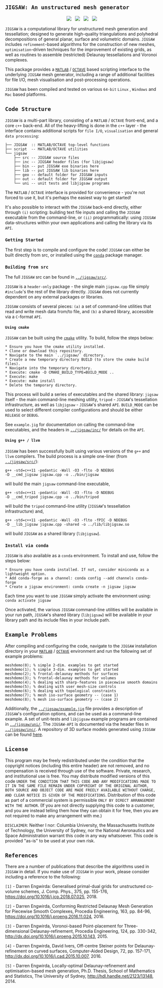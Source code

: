 ## `JIGSAW: An unstructured mesh generator`

<p align="center">
  <img src = "../master/jigsaw/img/bunny-TRIA3-1.png"> &nbsp
  <img src = "../master/jigsaw/img/bunny-TRIA3-2.png"> &nbsp
  <img src = "../master/jigsaw/img/bunny-TRIA3-3.png"> &nbsp
  <img src = "../master/jigsaw/img/bunny-TRIA4-3.png">
</p>

`JIGSAW` is a computational library for unstructured mesh generation and tessellation; designed to generate high-quality triangulations and polyhedral decompositions of general planar, surface and volumetric domains. `JIGSAW` includes `refinement`-based algorithms for the construction of new meshes, `optimisation`-driven techniques for the improvement of existing grids, as well as routines to assemble (restricted) Delaunay tessellations and Voronoi complexes.

This package provides a <a href="http://www.mathworks.com">`MATLAB`</a> / <a href="http://www.gnu.org/software/octave">`OCTAVE`</a> based scripting interface to the underlying `JIGSAW` mesh generator, including a range of additional facilities for file I/O, mesh visualisation and post-processing operations.

`JIGSAW` has been compiled and tested on various `64-bit` `Linux` , `Windows` and `Mac` based platforms. 

## `Code Structure`

`JIGSAW` is a multi-part library, consisting of a `MATLAB` / `OCTAVE` front-end, and a core `c++` back-end. All of the heavy-lifting is done in the `c++` layer - the interface contains additional scripts for `file I/O`, `visualisation` and general `data processing`:

	├── JIGSAW  :: MATLAB/OCTAVE top-level functions
	├── script  -- MATLAB/OCTAVE utilities
	└── jigsaw
	    ├── src -- JIGSAW source files
	    ├── inc -- JIGSAW header files (for libjigsaw)
	    ├── bin -- put JIGSAW exe binaries here
	    ├── lib -- put JIGSAW lib binaries here
	    ├── geo -- default folder for JIGSAW inputs
	    ├── out -- default folder for JIGSAW output
	    └── uni -- unit tests and libjigsaw programs


The `MATLAB` / `OCTAVE` interface is provided for convenience - you're not forced to use it, but it's perhaps the easiest way to get started!

It's also possible to interact with the `JIGSAW` back-end directly, either through `(i)` scripting: building text file inputs and calling the `JIGSAW` executable from the command-line, or `(ii)` programmatically: using `JIGSAW` data-structures within your own applications and calling the library via its `API`.

### `Getting Started`

The first step is to compile and configure the code! `JIGSAW` can either be built directly from src, or installed using the <a href="https://anaconda.org/conda-forge/jigsaw">`conda`</a> package manager.

### `Building from src`

The full `JIGSAW` src can be found in <a href="../master/jigsaw/src/">`../jigsaw/src/`</a>.

`JIGSAW` is a `header-only` package - the single main `jigsaw.cpp` file simply `#include`'s the rest of the library directly. `JIGSAW` does not currently dependent on any external packages or libraries.

`JIGSAW` consists of several pieces: `(a)` a set of command-line utilities that read and write mesh data from/to file, and `(b)` a shared library, accessible via a `C`-format `API`.

#### `Using cmake`

`JIGSAW` can be built using the <a href="https://cmake.org/">`cmake`</a> utility. To build, follow the steps below:

    * Ensure you have the cmake utility installed.
    * Clone or download this repository.
    * Navigate to the main `../jigsaw/` directory.
    * Create a new temporary directory BUILD (to store the cmake build files).
    * Navigate into the temporary directory.
    * Execute: cmake -D CMAKE_BUILD_TYPE=BUILD_MODE ..
    * Execute: make
    * Execute: make install
    * Delete the temporary directory.

This process will build a series of executables and the shared library: `jigsaw` itself - the main command-line meshing utility, `tripod` - `JIGSAW`'s tessellation infrastructure, as well as `libjigsaw` - `JIGSAW`'s shared `API`. `BUILD_MODE` can be used to select different compiler configurations and should be either `RELEASE` or `DEBUG`. 

See `example.jig` for documentation on calling the command-line executables, and the headers in <a href="../master/jigsaw/inc/">`../jigsaw/inc/`</a> for details on the `API`.

#### `Using g++ / llvm`

`JIGSAW` has been successfully built using various versions of the `g++` and `llvm` compilers. The build process is a simple one-liner (from <a href="../master/jigsaw/src/">`../jigsaw/src/`</a>):
````
g++ -std=c++11 -pedantic -Wall -O3 -flto -D NDEBUG
-D __cmd_jigsaw jigsaw.cpp -o ../bin/jigsaw
````
will build the main `jigsaw` command-line executable,
````
g++ -std=c++11 -pedantic -Wall -O3 -flto -D NDEBUG
-D __cmd_tripod jigsaw.cpp -o ../bin/tripod
````
will build the `tripod` command-line utility (`JIGSAW`'s tessellation infrastructure) and,
````
g++ -std=c++11 -pedantic -Wall -O3 -flto -fPIC -D NDEBUG
-D __lib_jigsaw jigsaw.cpp -shared -o ../lib/libjigsaw.so
````
will build `JIGSAW` as a shared library (`libjigsaw`).

### `Install via conda`

`JIGSAW` is also available as a `conda` environment. To install and use, follow the steps below:

	* Ensure you have conda installed. If not, consider miniconda as a lightweight option.
	* Add conda-forge as a channel: conda config --add channels conda-forge
	* Create a jigsaw environment: conda create -n jigsaw jigsaw

Each time you want to use `JIGSAW` simply activate the environment using: `conda activate jigsaw`

Once activated, the various `JIGSAW` command-line utilities will be available in your run path, `JIGSAW`'s shared library (`libjigsaw`) will be available in your library path and its include files in your include path.

## `Example Problems`

After compiling and configuring the code, navigate to the `JIGSAW` installation directory in your <a href="http://www.mathworks.com">`MATLAB`</a> / <a href="https://www.gnu.org/software/octave">`OCTAVE`</a> environment and run the following set of example problems:
````
meshdemo(0); % simple 2-dim. examples to get started
meshdemo(1); % simple 3-dim. examples to get started
meshdemo(2); % frontal-delaunay methods for surfaces
meshdemo(3); % frontal-delaunay methods for volumes
meshdemo(4); % dealing with sharp-features in piecewise smooth domains
meshdemo(5); % dealing with user mesh-size controls
meshdemo(6); % dealing with topological constraints
meshdemo(7); % mesh iso-surface geometry -- (case 1)
meshdemo(8); % mesh iso-surface geometry -- (case 2)
````
Additionally, the <a href="../master/jigsaw/example.jig">`../jigsaw/example.jig`</a> file provides a description of `JIGSAW`'s configuration options, and can be used as a command-line example. A set of unit-tests and `libjigsaw` example programs are contained in <a href="../master/jigsaw/uni/">`../jigsaw/uni/`</a>. The `JIGSAW-API` is documented via the header files in <a href="../master/jigsaw/inc/">`../jigsaw/inc/`</a>. A repository of 3D surface models generated using `JIGSAW` can be found <a href="https://github.com/dengwirda/jigsaw-models">here</a>.

## `License`

This program may be freely redistributed under the condition that the copyright notices (including this entire header) are not removed, and no compensation is received through use of the software.  Private, research, and institutional use is free.  You may distribute modified versions of this code `UNDER THE CONDITION THAT THIS CODE AND ANY MODIFICATIONS MADE TO IT IN THE SAME FILE REMAIN UNDER COPYRIGHT OF THE ORIGINAL AUTHOR, BOTH SOURCE AND OBJECT CODE ARE MADE FREELY AVAILABLE WITHOUT CHARGE, AND CLEAR NOTICE IS GIVEN OF THE MODIFICATIONS`. Distribution of this code as part of a commercial system is permissible `ONLY BY DIRECT ARRANGEMENT WITH THE AUTHOR`. (If you are not directly supplying this code to a customer, and you are instead telling them how they can obtain it for free, then you are not required to make any arrangement with me.) 

`DISCLAIMER`:  Neither I nor: Columbia University, the Massachusetts Institute of Technology, the University of Sydney, nor the National Aeronautics and Space Administration warrant this code in any way whatsoever.  This code is provided "as-is" to be used at your own risk.

## `References`

There are a number of publications that describe the algorithms used in `JIGSAW` in detail. If you make use of `JIGSAW` in your work, please consider including a reference to the following:

`[1]` - Darren Engwirda: Generalised primal-dual grids for unstructured co-volume schemes, J. Comp. Phys., 375, pp. 155-176, https://doi.org/10.1016/j.jcp.2018.07.025, 2018.

`[2]` - Darren Engwirda, Conforming Restricted Delaunay Mesh Generation for Piecewise Smooth Complexes, Procedia Engineering, 163, pp. 84-96, https://doi.org/10.1016/j.proeng.2016.11.024, 2016.

`[3]` - Darren Engwirda, Voronoi-based Point-placement for Three-dimensional Delaunay-refinement, Procedia Engineering, 124, pp. 330-342, http://dx.doi.org/10.1016/j.proeng.2015.10.143, 2015.

`[4]` - Darren Engwirda, David Ivers, Off-centre Steiner points for Delaunay-refinement on curved surfaces, Computer-Aided Design, 72, pp. 157-171, http://dx.doi.org/10.1016/j.cad.2015.10.007, 2016.

`[5]` - Darren Engwirda, Locally-optimal Delaunay-refinement and optimisation-based mesh generation, Ph.D. Thesis, School of Mathematics and Statistics, The University of Sydney, http://hdl.handle.net/2123/13148, 2014.

